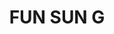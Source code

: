 ---
title: "FUN SUN G"
description: "FUN SUN G"
layout: shop
keywords:
  - 美食競賽
  - 台灣美食
  - 美食精選
datePublished: "2025-06-30"
dateModified: "2025-07-07"
city: "台北市"
district: "大同區"
address: "台北市大同區寧夏夜市071號攤位"
phone: "0988827326"
geo: "25.05621670586894, 121.51545592782904"
google_map: "https://maps.app.goo.gl/qnCLBPTRvzPjwGy46"
footinder: "https://footinder.com.tw/%E5%8F%B0%E5%8C%97%E5%B8%82%E5%A4%A7%E5%90%8C%E5%8D%80/129817/"
official: "https://www.facebook.com/profile.php?id=100063696439534"
award:
  - name: "夜市王"
    year: "2024"
    entries:
      - nightMarket: "寧夏夜市"
        food_type: "雞排"
        rank: "第六名"

---